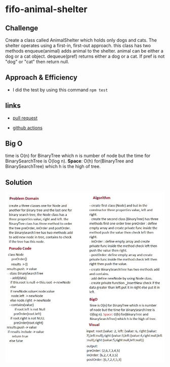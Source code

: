 # fifo-animal-shelter


## Challenge
Create a class called AnimalShelter which holds only dogs and cats. The shelter operates using a first-in, first-out approach. this class has two methods enqueue(animal) adds animal to the shelter. animal can be either a dog or a cat object. dequeue(pref) returns either a dog or a cat. If pref is not "dog" or "cat" then return null.

## Approach & Efficiency
- I did the test by using this command `npm test`

## links
- [pull request](https://github.com/sondos-401-advanced-javascript/data-structures-and-algorithms/pull/16)

- [github actions](https://github.com/sondos-401-advanced-javascript/data-structures-and-algorithms/actions)

## Big O
time is O(n) for BinaryTree which n is number of node but the time for BinarySearchTree is O(log n). **Space**: O(h) for(BinaryTree and BinarySearchTree) which h is the high of tree.

## Solution
![Tree whiteboard](../../assets/tree.jpg)